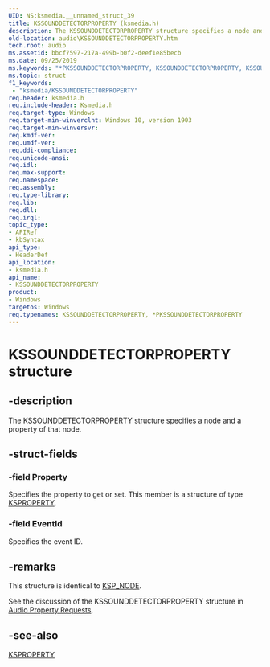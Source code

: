 ```yaml
---
UID: NS:ksmedia.__unnamed_struct_39
title: KSSOUNDDETECTORPROPERTY (ksmedia.h)
description: The KSSOUNDDETECTORPROPERTY structure specifies a node and a property of that node.
old-location: audio\KSSOUNDDETECTORPROPERTY.htm
tech.root: audio
ms.assetid: bbcf7597-217a-499b-b0f2-deef1e85becb
ms.date: 09/25/2019
ms.keywords: "*PKSSOUNDDETECTORPROPERTY, KSSOUNDDETECTORPROPERTY, KSSOUNDDETECTORPROPERTYstructure [Audio Devices], PKSSOUNDDETECTORPROPERTY, PKSSOUNDDETECTORPROPERTYstructure pointer [Audio Devices], audio.KSSOUNDDETECTORPROPERTY, ksmedia/KSSOUNDDETECTORPROPERTY, ksmedia/PKSSOUNDDETECTORPROPERTY"
ms.topic: struct
f1_keywords:
 - "ksmedia/KSSOUNDDETECTORPROPERTY"
req.header: ksmedia.h
req.include-header: Ksmedia.h
req.target-type: Windows
req.target-min-winverclnt: Windows 10, version 1903
req.target-min-winversvr: 
req.kmdf-ver: 
req.umdf-ver: 
req.ddi-compliance: 
req.unicode-ansi: 
req.idl: 
req.max-support: 
req.namespace: 
req.assembly: 
req.type-library: 
req.lib: 
req.dll: 
req.irql: 
topic_type:
- APIRef
- kbSyntax
api_type:
- HeaderDef
api_location:
- ksmedia.h
api_name:
- KSSOUNDDETECTORPROPERTY
product:
- Windows
targetos: Windows
req.typenames: KSSOUNDDETECTORPROPERTY, *PKSSOUNDDETECTORPROPERTY
---
```


# KSSOUNDDETECTORPROPERTY structure

## -description

The KSSOUNDDETECTORPROPERTY structure specifies a node and a property of that node.

## -struct-fields

### -field Property

Specifies the property to get or set. This member is a structure of type <a href="https://docs.microsoft.com/previous-versions/ff564262(v=vs.85)">KSPROPERTY</a>.

### -field EventId

Specifies the event ID.

## -remarks

This structure is identical to <a href="https://docs.microsoft.com/windows-hardware/drivers/ddi/content/ks/ns-ks-ksp_node">KSP_NODE</a>.

See the discussion of the KSSOUNDDETECTORPROPERTY structure in <a href="https://docs.microsoft.com/windows-hardware/drivers/audio/audio-property-requests">Audio Property Requests</a>.

## -see-also

<a href="https://docs.microsoft.com/previous-versions/ff564262(v=vs.85)">KSPROPERTY</a>


